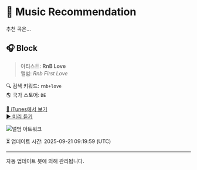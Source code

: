 
# 🎵 Music Recommendation

추천 곡은...

## 🎧 Block  
> 아티스트: **RnB Love**  
> 앨범: _Rnb First Love_  

🔍 검색 키워드: `rnb+love`  
🌎 국가 스토어: `DE`

[🔗 iTunes에서 보기](https://music.apple.com/de/album/block/1671091984?i=1671091986&uo=4)  
[▶️ 미리 듣기](https://audio-ssl.itunes.apple.com/itunes-assets/AudioPreview126/v4/3c/5b/93/3c5b933e-c300-69b5-34f4-868c4f5305e9/mzaf_9300956315668412533.plus.aac.p.m4a)

![앨범 아트워크](https://is1-ssl.mzstatic.com/image/thumb/Music126/v4/eb/80/60/eb806018-2824-282d-0023-75ba0296480f/cover.jpg/100x100bb.jpg)

⏳ 업데이트 시간: 2025-09-21 09:19:59 (UTC)

---
자동 업데이트 봇에 의해 관리됩니다.

